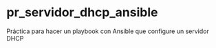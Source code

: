 # pr_servidor_dhcp_ansible
Práctica para hacer un playbook con Ansible que configure un servidor DHCP
